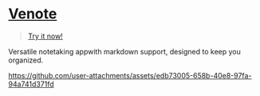 # [Venote](https://venote.vercel.app/)

>[Try it now!](https://venote.vercel.app/)

Versatile notetaking appwith markdown support, designed to keep you organized.


https://github.com/user-attachments/assets/edb73005-658b-40e8-97fa-94a741d371fd

